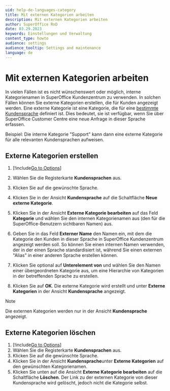 ```yaml
---
uid: help-de-languages-category
title: Mit externen Kategorien arbeiten
description: Mit externen Kategorien arbeiten
author: SuperOffice RnD
date: 03.29.2023
keywords: Einstellungen und Verwaltung
content_type: howto
audience: settings
audience_tooltip: Settings and maintenance
language: de
---
```


# Mit externen Kategorien arbeiten

In vielen Fällen ist es nicht wünschenswert oder möglich, interne Kategorienamen in SuperOffice Kundenzentrum zu verwenden. In solchen Fällen können Sie externe Kategorien erstellen, die für Kunden angezeigt werden. Eine externe Kategorie ist eine Kategorie, die für eine [bestimmte Kundensprache][1] definiert ist. Dies bedeutet, sie ist verfügbar, wenn Sie über SuperOffice Customer Centre eine neue Anfrage in dieser Sprache erfassen.

Beispiel: Die interne Kategorie "Support" kann dann eine externe Kategorie für alle relevanten Kundensprachen aufweisen.

## Externe Kategorien erstellen

1. [!include[Go to Options](../includes/open-options.md)]

2. Wählen Sie die Registerkarte **Kundensprachen** aus.

3. Klicken Sie auf die gewünschte Sprache.

4. Klicken Sie in der Ansicht **Kundensprache** auf die Schaltfläche **Neue externe Kategorie**.

5. Klicken Sie in der Ansicht **Externe Kategorie bearbeiten** auf das Feld **Kategorie** und wählen Sie den internen Kategorienamen aus (den für die SuperOffice-Benutzern sichtbaren Namen) aus.

6. Geben Sie in das Feld **Externer Name** den Namen ein, mit dem die Kategorie den Kunden in dieser Sprache in SuperOffice Kundenzentrum angezeigt werden soll. So können Sie einen internen Namen verwenden, der in der einen Sprache standardisiert ist, während Sie einen externen "Alias" in einer anderen Sprache erstellen können.

7. Klicken Sie optional auf **Unterelement von** und wählen Sie den Namen einer übergeordneten Kategorie aus, um eine Hierarchie von Kategorien in der betreffenden Sprache zu erstellen.

8. Klicken Sie auf **OK**. Die externe Kategorie wird erstellt und unter **Externe Kategorien** in der Ansicht **Kundensprache** angezeigt.

> [!NOTE]
> Die externen Kategorien werden nur in der Ansicht **Kundensprache** angezeigt.

## Externe Kategorien löschen

1. [!include[Go to Options](../includes/open-options.md)]
2. Wählen Sie die Registerkarte **Kundensprachen** aus.
3. Klicken Sie auf die gewünschte Sprache.
4. Klicken Sie in der Ansicht **Kundensprache**unter **Externe Kategorien** auf den gewünschten Kategorienamen.
5. Klicken Sie unten auf die Ansicht **Externe Kategorie bearbeiten** auf die Schaltfläche **Löschen**. Der Link zu der externen Kategorie von dieser Kundensprache wird gelöscht, jedoch nicht die Kategorie selbst.

<!-- Referenced links -->
[1]: update.md

<!-- Referenced images -->

